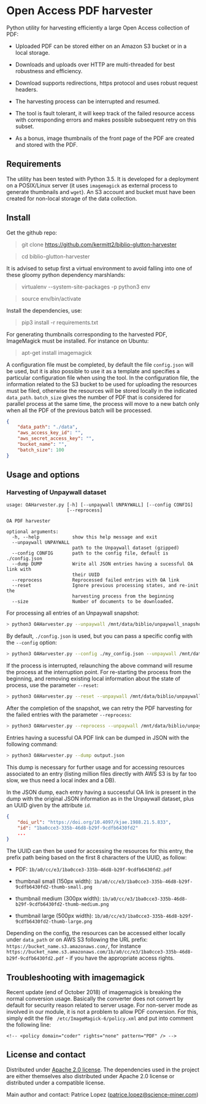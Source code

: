 # Open Access PDF harvester

Python utility for harvesting efficiently a large Open Access collection of PDF: 

* Uploaded PDF can be stored either on an Amazon S3 bucket or in a local storage. 

* Downloads and uploads over HTTP are multi-threaded for best robustness and efficiency. 

* Download supports redirections, https protocol and uses robust request headers. 

* The harvesting process can be interrupted and resumed.

* The tool is fault tolerant, it will keep track of the failed resource access with corresponding errors and makes possible subsequent retry on this subset. 

* As a bonus, image thumbnails of the front page of the PDF are created and stored with the PDF.

## Requirements

The utility has been tested with Python 3.5. It is developed for a deployment on a POSIX/Linux server (it uses `imagemagick` as external process to generate thumbnails and `wget`). An S3 account and bucket must have been created for non-local storage of the data collection. 

## Install

Get the github repo:

> git clone https://github.com/kermitt2/biblio-glutton-harvester

> cd biblio-glutton-harvester

It is advised to setup first a virtual environment to avoid falling into one of these gloomy python dependency marshlands:

> virtualenv --system-site-packages -p python3 env

> source env/bin/activate

Install the dependencies, use:

> pip3 install -r requirements.txt

For generating thumbnails corresponding to the harvested PDF, ImageMagick must be installed. For instance on Ubuntu:

> apt-get install imagemagick

A configuration file must be completed, by default the file `config.json` will be used, but it is also possible to use it as a template and specifies a particular configuration file when using the tool. In the configuration file, the information related to the S3 bucket to be used for uploading the resources must be filed, otherwise the resources will be stored locally in the indicated `data_path`. `batch_size` gives the number of PDF that is considered for parallel process at the same time, the process will move to a new batch only when all the PDF of the previous batch will be processed.

```json
{
    "data_path": "./data",
    "aws_access_key_id": "",
    "aws_secret_access_key": "",
    "bucket_name": "",
    "batch_size": 100
}
```

## Usage and options

### Harvesting of Unpaywall dataset


```
usage: OAHarvester.py [-h] [--unpaywall UNPAYWALL] [--config CONFIG]
                      [--reprocess]

OA PDF harvester

optional arguments:
  -h, --help            show this help message and exit
  --unpaywall UNPAYWALL
                        path to the Unpaywall dataset (gzipped)
  --config CONFIG       path to the config file, default is ./config.json
  --dump DUMP           Write all JSON entries having a sucessful OA link with
                        their UUID
  --reprocess           Reprocessed failed entries with OA link
  --reset               Ignore previous processing states, and re-init the
                        harvesting process from the beginning
  --size                Number of documents to be downloaded. 
```

For processing all entries of an Unpaywall snapshot:

```bash
> python3 OAHarvester.py --unpaywall /mnt/data/biblio/unpaywall_snapshot_2018-06-21T164548_with_versions.jsonl.gz
```

By default, `./config.json` is used, but you can pass a specific config with the `--config` option:

```bash
> python3 OAHarvester.py --config ./my_config.json --unpaywall /mnt/data/biblio/unpaywall_snapshot_2018-06-21T164548_with_versions.jsonl.gz
```

If the process is interrupted, relaunching the above command will resume the process at the interruption point. For re-starting the process from the beginning, and removing existing local information about the state of process, use the parameter `--reset`:

```bash
> python3 OAHarvester.py --reset --unpaywall /mnt/data/biblio/unpaywall_snapshot_2018-06-21T164548_with_versions.jsonl.gz
```

After the completion of the snapshot, we can retry the PDF harvesting for the failed entries with the parameter `--reprocess`:

```bash
> python3 OAHarvester.py --reprocess --unpaywall /mnt/data/biblio/unpaywall_snapshot_2018-06-21T164548_with_versions.jsonl.gz
```

Entries having a sucessful OA PDF link can be dumped in JSON with the following command:

```bash
> python3 OAHarvester.py --dump output.json
```

This dump is necessary for further usage and for accessing resources associated to an entry (listing million files directly with AWS S3 is by far too slow, we thus need a local index and a DB).

In the JSON dump, each entry having a successful OA link is present in the dump with the original JSON information as in the Unpaywall dataset, plus an UUID given by the attribute `id`.

```json
{ 
    "doi_url": "https://doi.org/10.4097/kjae.1988.21.5.833",
    "id": "1ba0cce3-335b-46d8-b29f-9cdfb6430fd2" 
    ...
}
```

The UUID can then be used for accessing the resources for this entry, the prefix path being based on the first 8 characters of the UUID, as follow: 

- PDF: `1b/a0/cc/e3/1ba0cce3-335b-46d8-b29f-9cdfb6430fd2.pdf`

- thumbnail small (150px width): `1b/a0/cc/e3/1ba0cce3-335b-46d8-b29f-9cdfb6430fd2-thumb-small.png`

- thumbnail medium (300px width): `1b/a0/cc/e3/1ba0cce3-335b-46d8-b29f-9cdfb6430fd2-thumb-medium.png`

- thumbnail large (500px width): `1b/a0/cc/e3/1ba0cce3-335b-46d8-b29f-9cdfb6430fd2-thumb-large.png`

Depending on the config, the resources can be accessed either locally under `data_path` or on AWS S3 following the URL prefix: `https://bucket_name.s3.amazonaws.com/`, for instance `https://bucket_name.s3.amazonaws.com/1b/a0/cc/e3/1ba0cce3-335b-46d8-b29f-9cdfb6430fd2.pdf` - if you have the appropriate access rights.

<!---
## Acknowledgement

For fully streamed multithreaded version is based on the StreamThreadPoolExecutor of @pkch:

https://github.com/pkch/stream_executors
-->

## Troubleshooting with imagemagick

Recent update (end of October 2018) of imagemagick is breaking the normal conversion usage. Basically the converter does not convert by default for security reason related to server usage. For non-server mode as involved in our module, it is not a problem to allow PDF conversion. For this, simply edit the file 
` /etc/ImageMagick-6/policy.xml` and put into comment the following line: 

```
<!-- <policy domain="coder" rights="none" pattern="PDF" /> -->
```


## License and contact

Distributed under [Apache 2.0 license](http://www.apache.org/licenses/LICENSE-2.0). The dependencies used in the project are either themselves also distributed under Apache 2.0 license or distributed under a compatible license. 

Main author and contact: Patrice Lopez (<patrice.lopez@science-miner.com>)
